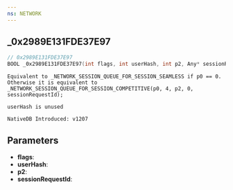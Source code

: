 ```yaml
---
ns: NETWORK
---
```

## _0x2989E131FDE37E97

```c
// 0x2989E131FDE37E97
BOOL _0x2989E131FDE37E97(int flags, int userHash, int p2, Any* sessionRequestId);
```

```
Equivalent to _NETWORK_SESSION_QUEUE_FOR_SESSION_SEAMLESS if p0 == 0.
Otherwise it is equivalent to _NETWORK_SESSION_QUEUE_FOR_SESSION_COMPETITIVE(p0, 4, p2, 0, sessionRequestId);

userHash is unused

NativeDB Introduced: v1207
```

## Parameters
* **flags**:
* **userHash**:
* **p2**:
* **sessionRequestId**:
